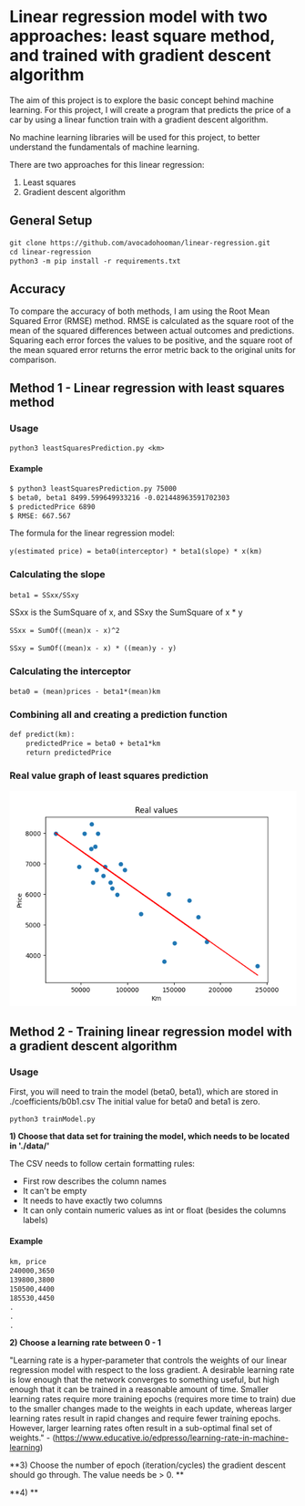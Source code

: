 #  Linear regression model with two approaches: least square method, and trained with gradient descent algorithm
The aim of this project is to explore the basic concept behind machine learning. For this project, I will create a program that predicts the price of a car by using a linear function train with a gradient descent algorithm. 

No machine learning libraries will be used for this project, to better understand the fundamentals of machine learning.

There are two approaches for this linear regression:

1) Least squares
2) Gradient descent algorithm

## General Setup

```
git clone https://github.com/avocadohooman/linear-regression.git
cd linear-regression
python3 -m pip install -r requirements.txt
```

## Accuracy 

To compare the accuracy of both methods, I am using the Root Mean Squared Error (RMSE) method. RMSE is calculated
as the square root of the mean of the squared differences between actual outcomes and predictions. 
Squaring each error forces the values to be positive, and the square root of the mean squared error returns the
error metric back to the original units for comparison.

## Method 1 - Linear regression with least squares method

### Usage

```
python3 leastSquaresPrediction.py <km>
```

#### Example

```
$ python3 leastSquaresPrediction.py 75000
$ beta0, beta1 8499.599649933216 -0.021448963591702303
$ predictedPrice 6890
$ RMSE: 667.567
```

The formula for the linear regression model: 

`
y(estimated price) = beta0(interceptor) * beta1(slope) * x(km)
`

### Calculating the slope

`
beta1 = SSxx/SSxy
`

SSxx is the SumSquare of x, and SSxy the SumSquare of x * y

`
SSxx = SumOf((mean)x - x)^2
`

`
SSxy = SumOf((mean)x - x) * ((mean)y - y)
`

### Calculating the interceptor

`beta0 = (mean)prices - beta1*(mean)km`


### Combining all and creating a prediction function

```
def predict(km):
    predictedPrice = beta0 + beta1*km
    return predictedPrice
```

### Real value graph of least squares prediction
![leastSquaresPrediction](./graphs/leastSquaresPrediction.png?raw=true)

## Method 2 - Training linear regression model with a gradient descent algorithm

### Usage

First, you will need to train the model (beta0, beta1), which are stored in ./coefficients/b0b1.csv
The initial value for beta0 and beta1 is zero.

```
python3 trainModel.py
```

**1) Choose that data set for training the model, which needs to be located in './data/'**

The CSV needs to follow certain formatting rules:

- First row describes the column names
- It can't be empty
- It needs to have exactly two columns
- It can only contain numeric values as int or float (besides the columns labels)

#### Example

```
km, price
240000,3650
139800,3800
150500,4400
185530,4450
.
.
.
```

**2) Choose a learning rate between 0 - 1**

"Learning rate is a hyper-parameter that controls the weights of our linear regression model with respect to the loss gradient. A desirable learning rate is low enough that the network converges to something useful, but high enough that it can be trained in a reasonable amount of time. Smaller learning rates require more training epochs (requires more time to train) due to the smaller changes made to the weights in each update, whereas larger learning rates result in rapid changes and require fewer training epochs. ​ However, larger learning rates often result in a sub-optimal final set of weights." - (https://www.educative.io/edpresso/learning-rate-in-machine-learning)

**3) Choose the number of epoch (iteration/cycles) the gradient descent should go through. The value needs be > 0.
**

**4) **



